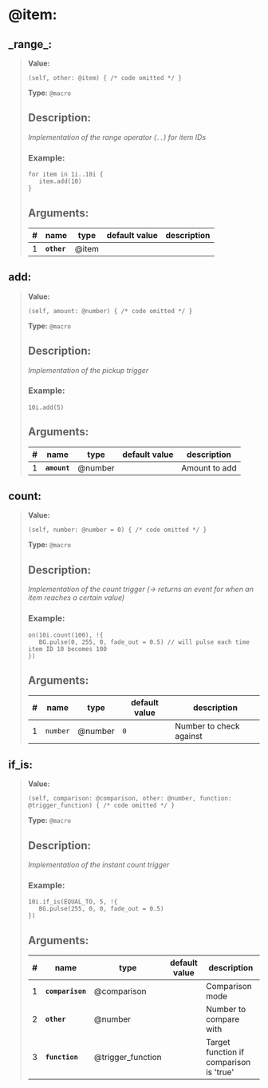   
# **@item**: 
 
## **\_range\_**:

> **Value:** 
>```spwn
>(self, other: @item) { /* code omitted */ }
>``` 
>**Type:** `@macro` 
>## Description: 
> _Implementation of the range operator (`..`) for item IDs_
>### Example: 
>```spwn
> for item in 1i..10i {
>    item.add(10)
>}
>```
>## Arguments:
>
>| # | name | type | default value | description |
>| - | ---- | ---- | ------------- | ----------- |
>| 1 | **`other`** | @item | | |
>

## **add**:

> **Value:** 
>```spwn
>(self, amount: @number) { /* code omitted */ }
>``` 
>**Type:** `@macro` 
>## Description: 
> _Implementation of the pickup trigger_
>### Example: 
>```spwn
> 10i.add(5)
>```
>## Arguments:
>
>| # | name | type | default value | description |
>| - | ---- | ---- | ------------- | ----------- |
>| 1 | **`amount`** | @number | |Amount to add |
>

## **count**:

> **Value:** 
>```spwn
>(self, number: @number = 0) { /* code omitted */ }
>``` 
>**Type:** `@macro` 
>## Description: 
> _Implementation of the count trigger (-> returns an event for when an item reaches a certain value)_
>### Example: 
>```spwn
> on(10i.count(100), !{
>    BG.pulse(0, 255, 0, fade_out = 0.5) // will pulse each time item ID 10 becomes 100
>})
>```
>## Arguments:
>
>| # | name | type | default value | description |
>| - | ---- | ---- | ------------- | ----------- |
>| 1 | `number` | @number | `0` |Number to check against |
>

## **if\_is**:

> **Value:** 
>```spwn
>(self, comparison: @comparison, other: @number, function: @trigger_function) { /* code omitted */ }
>``` 
>**Type:** `@macro` 
>## Description: 
> _Implementation of the instant count trigger_
>### Example: 
>```spwn
> 10i.if_is(EQUAL_TO, 5, !{
>    BG.pulse(255, 0, 0, fade_out = 0.5)
>})
>```
>## Arguments:
>
>| # | name | type | default value | description |
>| - | ---- | ---- | ------------- | ----------- |
>| 1 | **`comparison`** | @comparison | |Comparison mode |
>| 2 | **`other`** | @number | |Number to compare with |
>| 3 | **`function`** | @trigger_function | |Target function if comparison is 'true' |
>
